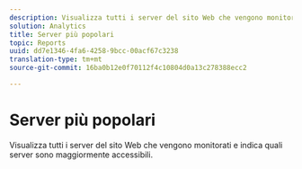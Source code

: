 ```yaml
---
description: Visualizza tutti i server del sito Web che vengono monitorati e indica quali server sono maggiormente accessibili.
solution: Analytics
title: Server più popolari
topic: Reports
uuid: dd7e1346-4fa6-4258-9bcc-00acf67c3238
translation-type: tm+mt
source-git-commit: 16ba0b12e0f70112f4c10804d0a13c278388ecc2

---
```



# Server più popolari

Visualizza tutti i server del sito Web che vengono monitorati e indica quali server sono maggiormente accessibili.


